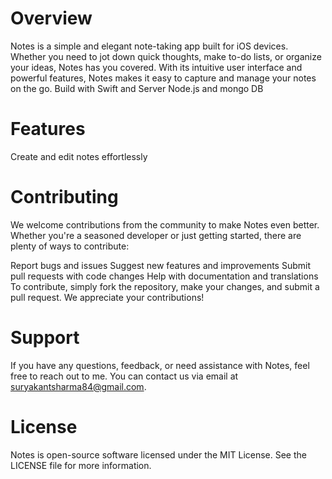 
# Overview
Notes is a simple and elegant note-taking app built for iOS devices. Whether you need to jot down quick thoughts, make to-do lists, or organize your ideas, Notes has you covered. With its intuitive user interface and powerful features, Notes makes it easy to capture and manage your notes on the go. Build with Swift and Server Node.js and mongo DB 

# Features
Create and edit notes effortlessly

# Contributing
We welcome contributions from the community to make Notes even better. Whether you're a seasoned developer or just getting started, there are plenty of ways to contribute:

Report bugs and issues
Suggest new features and improvements
Submit pull requests with code changes
Help with documentation and translations
To contribute, simply fork the repository, make your changes, and submit a pull request. We appreciate your contributions!

# Support
If you have any questions, feedback, or need assistance with Notes, feel free to reach out to me. You can contact us via email at suryakantsharma84@gmail.com.

# License
Notes is open-source software licensed under the MIT License. See the LICENSE file for more information.

